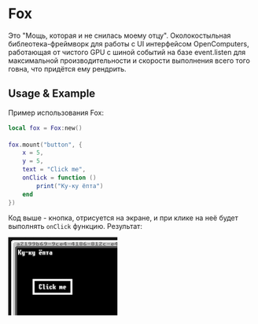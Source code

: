 # Fox

Это "Мощь, которая и не снилась моему отцу". Околокостыльная библеотека-фреймворк для работы с UI интерфейсом OpenComputers, работающая от чистого GPU с шиной событий на базе event.listen для максимальной производительности и скорости выполнения всего того говна, что придётся ему рендрить.

## Usage & Example

Пример использования Fox:

```lua
local fox = Fox:new()

fox.mount("button", {
    x = 5,
    y = 5,
    text = "Click me",
    onClick = function ()
        print("Ку-ку ёпта")
    end
})
```

Код выше - кнопка, отрисуется на экране, и при клике на неё будет выполнять `onClick` функцию. Результат:

![alt text](image.png)
